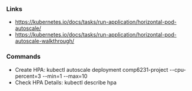 ### Links ###
* https://kubernetes.io/docs/tasks/run-application/horizontal-pod-autoscale/
* https://kubernetes.io/docs/tasks/run-application/horizontal-pod-autoscale-walkthrough/

### Commands ###
* Create HPA: kubectl autoscale deployment comp6231-project --cpu-percent=3 --min=1 --max=10
* Check HPA Details: kubectl describe hpa